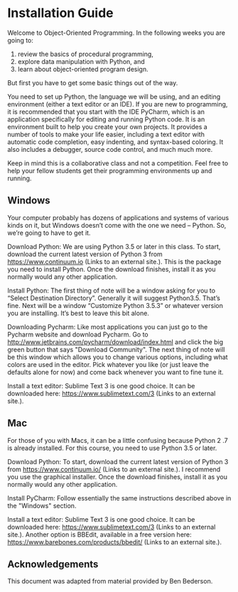 # Installation Guide

Welcome to Object-Oriented Programming. In the following weeks you are going to: 
1. review the basics of procedural programming,
1. explore data manipulation with Python, and 
1. learn about object-oriented program design. 

But first you have to get some basic things out of the way.

You need to set up Python, the language we will be using, and an editing environment (either a text editor or an IDE).  If you are new to programming, it is recommended that you start with the IDE PyCharm, which is an application specifically for editing and running Python code. It is an environment built to help you create your own projects. It provides a number of tools to make your life easier, including a text editor with automatic code completion, easy indenting, and syntax-based coloring. It also includes a debugger, source code control, and much much more.

Keep in mind this is a collaborative class and not a competition. Feel free to help your fellow students get their programming environments up and running.

## Windows 
Your computer probably has dozens of applications and systems of various kinds on it, but Windows doesn’t come with the one we need – Python. So, we’re going to have to get it.

Download Python: We are using Python 3.5 or later in this class. To start, download the current latest version of Python 3 from https://www.continuum.io (Links to an external site.). This is the package you need to install Python. Once the download finishes, install it as you normally would any other application.

Install Python: The first thing of note will be a window asking for you to “Select Destination Directory”. Generally it will suggest Python3.5. That’s fine. Next will be a window “Customize Python 3.5.3” or whatever version you are installing. It’s best to leave this bit alone.

Downloading Pycharm: Like most applications you can just go to the Pycharm website and download Pycharm. Go to http://www.jetbrains.com/pycharm/download/index.html and click the big green button that says "Download Community".  The next thing of note will be this window which allows you to change various options, including what colors are used in the editor. Pick whatever you like (or just leave the defaults alone for now) and come back whenever you want to fine tune it.

Install a text editor: Sublime Text 3 is one good choice. It can be downloaded here: https://www.sublimetext.com/3 (Links to an external site.). 

## Mac 

For those of you with Macs, it can be a little confusing because Python 2 .7 is already installed. For this course, you need to use Python 3.5 or later.

Download Python: To start, download the current latest version of Python 3 from https://www.continuum.io/ (Links to an external site.). I recommend you use the graphical installer. Once the download finishes, install it as you normally would any other application.

Install PyCharm: Follow essentially the same instructions described above in the "Windows" section.

Install a text editor: Sublime Text 3 is one good choice. It can be downloaded here: https://www.sublimetext.com/3 (Links to an external site.). Another option is BBEdit, available in a free version here: https://www.barebones.com/products/bbedit/ (Links to an external site.). 

## Acknowledgements 

This document was adapted from material provided by Ben Bederson.

